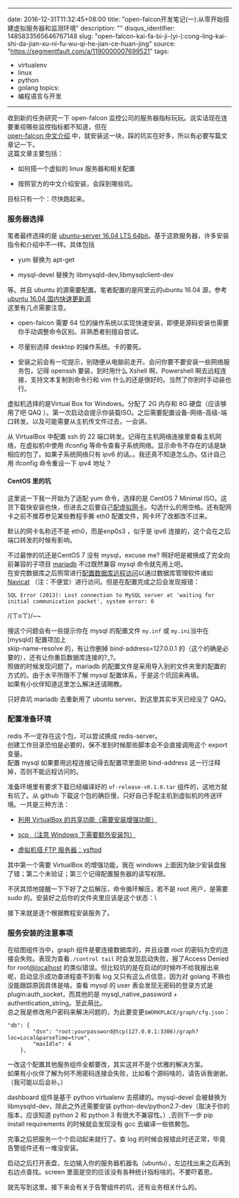 
---
date: 2016-12-31T11:32:45+08:00
title: "open-falcon开发笔记(一):从零开始搭建虚拟服务器和监测环境"
description: ""
disqus_identifier: 1485833565646767148
slug: "open-falcon-kai-fa-bi-ji-(yi-):cong-ling-kai-shi-da-jian-xu-ni-fu-wu-qi-he-jian-ce-huan-jing"
source: "https://segmentfault.com/a/1190000007699521"
tags: 
- virtualenv 
- linux 
- python 
- golang 
topics:
- 编程语言与开发
---

收到新的任务研究一下 open-falcon
监控公司的服务器指标玩玩。说实话现在连要重视哪些监控指标都不知道，但在\
[open-falcon 中文介绍](http://book.open-falcon.org/zh/intro/index.html)
中，就安装这一块，踩的坑实在好多，所以有必要写篇文章记一下。\
这篇文章主要包括：

-   如何搭一个虚拟的 linux 服务器和相关配置

-   按照官方的中文介绍安装，会踩到哪些坑。

目标只有一个：尽快跑起来。

### 服务器选择

笔者最终选择的是 [ubuntu-server 16.04 LTS
64bit](http://www.ubuntu.org.cn/download/server)。基于这款服务器，许多安装指令和介绍中不一样。具体包括

-   yum 替换为 apt-get

-   mysql-devel 替换为 libmysqld-dev,libmysqlclient-dev

等。并且 ubuntu 的源需要配置。笔者配置的是阿里云的ubuntu 16.04 源，参考
[ubuntu 16.04
国内快速更新源](http://www.linuxidc.com/Linux/2016-06/132518.htm)\
这里有几点需要注意。

-   open-falcon 需要 64
    位的操作系统以实现快速安装，即便是源码安装也需要你手动调整命令区别。非熟悉者别擅自尝试。

-   尽量别选择 desktop 的操作系统。卡的要死。

-   安装之前会有一坨提示，别随便从电脑前走开。会问你要不要安装一些网络服务包，记得
    openssh 要装，到时用什么 Xshell 啊，Powershell
    啊去远程连接，支持文本复制到命令行和 vim
    什么的还是很好的。当然了你到时手动装也行。

虚拟机选择的是Virtual Box for Windows。分配了 2G 内存和 8G
硬盘（应该够用了吧 QAQ
）。第一次启动会提示你装载ISO。之后需要配置设备-网络-高级-端口转发。以及可能需要从主机传文件过去，一会讲。

从 VirtualBox 中配置 ssh 的 22
端口转发。记得在主机网络连接里查看主机网络，在虚拟机中使用 ifconfig
等命令查看子系统网络。显示命令不存在的话是缺相应的包了。如果子系统网络只有
ipv6 的话。。我还真不知道怎么办。估计自己用 ifconfig 命令重设一下 ipv4
地址？

#### CentOS 里的坑

这里说一下我一开始为了适配 yum 命令，选择的是 CentOS 7 Minimal
ISO。这货下载快安装也快，但进去之后要自己[配虚拟网卡](http://www.07net01.com/2016/01/1140061.html)。勾选什么的用空格。还有配网卡之前不推荐参见某些教程手撕
eth0 配置文件，网卡坏了改都改不过来。

默认的网卡名称还不是 eth0，而是enp0s3 ，似乎是 ipv6
连接的，这个会在之后端口转发的时候有影响。

不过最惨的坑还是CentOS 7 没有 mysql，excuse me?
啊好吧是被换成了完全向前兼容的子项目 [mariadb](https://mariadb.org/)
不过既然兼容 mysql 命令就先用上吧。\
在安完数据库之后照常进行[配置数据库远程访问](http://blog.csdn.net/preterhuman_peak/article/details/40396873)以通过数据库管理软件诸如
[Navicat](https://www.navicat.com.cn/store/navicat-premium)
（注：不便宜）进行访问。但是在配置完成之后会发现报错：

    SQL Error (2013): Lost connection to MySQL server at 'waiting for initial communication packet', system error: 0

/(ㄒoㄒ)/\~\~

搜这个问题会有一些提示你在 mysql 的配置文件 `my.inf` 或 `my.ini`当中在
\[mysqld\] 配置项加上\
skip-name-resolve 的，有让你删掉 bind-address=127.0.0.1
的（这个的确是必要的），还有让你重启数据库连接的?\_?。\
照做的时候发现问题了。mariadb
的配置文件是采用导入别的文件夹里的配置的方式的。由于水平所限不了解 mysql
配置体系，于是这个坑回来再填。\
如果有小伙伴知道这里怎么解决还请赐教。

只好弃坑 mariadb 去重新用了 ubuntu server。到这里其实半天已经没了 QAQ。

### 配置准备环境

redis 不一定存在这个包，可以尝试换成 redis-server。\
创建工作目录恐怕是必要的，保不准到时候那些脚本会不会直接调用这个 export
变量。\
配置 mysql 如果要用远程连接记得去配置项里面把 bind-address
这一行注释掉，否则不能远程访问的。

准备环境里有要求下载已经编译好的 `of-release-v0.1.0.tar`
组件的，这地方就有坑了。从 github
下载这个包的确巨慢，只好自己手配主机到虚拟机的传送环境。一共是三种方法：

-   [利用 VirtualBox
    的共享功能（需要安装增强功能）](http://www.cnblogs.com/xing901022/p/5774677.html)

-   [scp （注意 Windows
    下需要额外安装包）](http://www.tuicool.com/articles/EJjIBr)

-   [虚拟机搭 FTP
    服务器：vsftpd](http://www.cnblogs.com/zemliu/archive/2012/06/07/2539135.html)

其中第一个需要 VirtualBox 的增强功能，我在 windows
上面因为缺少安装盘报了错；第二个未验证；第三个记得配置服务器的读写权限。

不厌其烦地提醒一下下好了之后解压，命令循环解压，若不是 root 用户，是需要
sudo 的。安装好之后你的文件夹里应该是这个状态：\

接下来就是逐个根据教程安装服务了。

### 服务安装的注意事项

在绘图组件当中，graph 组件是要连接数据库的，并且设置 root
的密码为空的连接会失败。表现为查看`./control tail`
时会发现启动失败，报了Access Denied for root[@localhost](/u/xingdong365)
的类似错误。但比较坑的是在启动的时候咋不给我报出来呢，启动显示成功查进程查不到看
log 又只有这么点信息，因为对 golang 不熟也没能跟踪原因具体是啥。查看
mysql 的 user 表会发现无密码的登录方式是 plugin:auth\_socket，而其他的是
mysql\_native\_password + authentication\_string。至此萌比。\
总之我是修改用户密码来解决问题的，为此要变更`$WORKPLACE/graph/cfg.json`：

    "db": {
            "dsn": "root:yourpassword@tcp(127.0.0.1:3306)/graph?loc=Local&parseTime=true",
            "maxIdle": 4 
        },

一改这个配置其他服务组件全都要改，其实这并不是个优雅的解决方案。\
如果有小伙伴了解为何不用密码连接会失败，比如看个源码啥的，请告诉我谢谢。（我可能以后会补。）

dashboard 组件是基于 python virtualenv 去搭建的。mysql-devel 会被替换为
libmysqld-dev，除此之外还需要安装
python-dev/python2.7-dev（取决于你的版本，应该知道 python 2 和 python 3
有很大不兼容性。）,否则下一步 pip install requirements
的时候就会发现没有 gcc 去编译一些依赖包。

完事之后把服务一个个启动起来就行了。查 log
的时候会报错此时还正常，毕竟告警组件还有一堆没安装。

启动之后打开表盘，左边输入你的服务器机器名（ubuntu），左边找出来之后再到右边点查找。screen
里面是空的应该没有各种统计指标啥的。不要吓着恩。

就先写到这里。接下来会有关于告警组件的坑，还有业务相关什么的。

